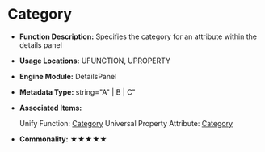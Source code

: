 # Category

- **Function Description:** Specifies the category for an attribute within the details panel

- **Usage Locations:** UFUNCTION, UPROPERTY

- **Engine Module:** DetailsPanel

- **Metadata Type:** string="A" | B | C"

- **Associated Items:**

  Unify Function: [Category](../../Specifier/UFUNCTION/Category/Category.md)
  Universal Property Attribute: [Category](../../Specifier/UPROPERTY/DetaisPanel/Category/Category.md)

- **Commonality:** ★★★★★